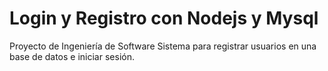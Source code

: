 # Login y Registro con Nodejs y Mysql
Proyecto de Ingeniería de Software 
Sistema para registrar usuarios en una base de datos e iniciar sesión.
